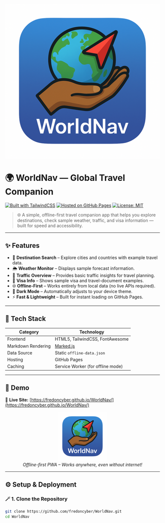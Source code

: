 ![WorldNav Banner](https://raw.githubusercontent.com/fredoncyber/WorldNav/main/icons/icon-512.png)

# 🌍 WorldNav — Global Travel Companion

[![Built with TailwindCSS](https://img.shields.io/badge/Built%20with-TailwindCSS-38B2AC?style=for-the-badge&logo=tailwind-css&logoColor=white)](https://tailwindcss.com/)
[![Hosted on GitHub Pages](https://img.shields.io/badge/Hosted%20on-GitHub%20Pages-181717?style=for-the-badge&logo=github)](https://fredoncyber.github.io/WorldNav/)
[![License: MIT](https://img.shields.io/badge/License-MIT-yellow.svg?style=for-the-badge)](LICENSE)

> 🌐 A simple, offline-first travel companion app that helps you explore destinations, check sample weather, traffic, and visa information — built for speed and accessibility.

---

## ✨ Features

- 🧭 **Destination Search** – Explore cities and countries with example travel data.  
- 🌦️ **Weather Monitor** – Displays sample forecast information.  
- 🚦 **Traffic Overview** – Provides basic traffic insights for travel planning.  
- 🛂 **Visa Info** – Shows sample visa and travel-document examples.  
- 🌐 **Offline-First** – Works entirely from local data (no live APIs required).  
- 🌙 **Dark Mode** – Automatically adjusts to your device theme.  
- ⚡ **Fast & Lightweight** – Built for instant loading on GitHub Pages.

---

## 🧩 Tech Stack

| Category | Technology |
|-----------|-------------|
| Frontend | HTML5, TailwindCSS, FontAwesome |
| Markdown Rendering | [Marked.js](https://github.com/markedjs/marked) |
| Data Source | Static `offline-data.json` |
| Hosting | GitHub Pages |
| Caching | Service Worker (for offline mode) |

---

## 🧭 Demo

🔗 **Live Site:** [https://fredoncyber.github.io/WorldNav/](https://fredoncyber.github.io/WorldNav/)

<p align="center">
  <img src="https://raw.githubusercontent.com/fredoncyber/WorldNav/main/icons/icon-192.png" width="160" />
  <br>
  <em>Offline-first PWA – Works anywhere, even without internet!</em>
</p>

---

## ⚙️ Setup & Deployment

### 🪄 1. Clone the Repository
```bash
git clone https://github.com/fredoncyber/WorldNav.git
cd WorldNav
